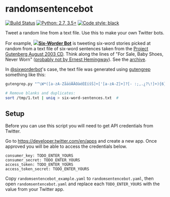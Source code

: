 # randomsentencebot

[![Build Status](https://travis-ci.org/hugovk/randomsentencebot.svg?branch=master)](https://travis-ci.org/hugovk/randomsentencebot)
[![Python: 2.7, 3.5+](https://img.shields.io/badge/python-2.7,_3.5+-blue.svg)](https://www.python.org/downloads/)
[![Code style: black](https://img.shields.io/badge/code%20style-black-000000.svg)](https://github.com/psf/black)

Tweet a random line from a text file. Use this to make your own Twitter bots.

For example, 
**[![](https://abs.twimg.com/favicons/favicon.ico)Six-Worder Bot](https://twitter.com/sixworderbot)** is tweeting six-word stories picked at random from a text file of six-word sentences taken from the [Project Gutenberg August 2003 CD](http://www.gutenberg.org/wiki/Gutenberg:The_CD_and_DVD_Project). Think along the lines of "For Sale, Baby Shoes, Never Worn" ([probably not by Ernest Hemingway](http://quoteinvestigator.com/2013/01/28/baby-shoes/)). See the [archive](https://hugovk.github.io/randomsentencebot/).

In [@sixworderbot](https://twitter.com/sixworderbot)'s case, the text file was generated using [gutengrep](https://github.com/hugovk/gutengrep) something like this:

```bash
gutengrep.py "^\W*([a-zA-ZåäöÅÄÖàéÉÈíšŠ]+['[a-zA-Z]+]?[- :;,.¿?\!]+){6}\W*$" --correct --cache > /tmp/1.txt

# Remove blanks and duplicates:
sort /tmp/1.txt | uniq > six-word-sentences.txt  # 
```

## Setup

Before you can use  this script you will need to get API credentials from Twitter.

Go to https://developer.twitter.com/en/apps and create a new app. Once approved you will be able to access the credentials below.

    consumer_key: TODO_ENTER_YOURS
    consumer_secret: TODO_ENTER_YOURS
    access_token: TODO_ENTER_YOURS
    access_token_secret: TODO_ENTER_YOURS

Copy `randomsentencebot_example.yaml` to `randomsentencebot.yaml`, then open `randomsentencebot.yaml` and replace each `TODO_ENTER_YOURS` with the value from your Twitter app.
